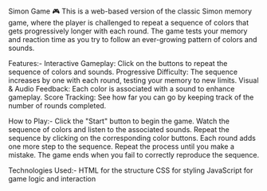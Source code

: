 Simon Game 🎮
This is a web-based version of the classic Simon memory game, where the player is challenged to repeat a sequence of colors that gets progressively longer with each round. The game tests your memory and reaction time as you try to follow an ever-growing pattern of colors and sounds.

Features:-
 Interactive Gameplay: Click on the buttons to repeat the sequence of colors and sounds.
 Progressive Difficulty: The sequence increases by one with each round, testing your memory to new limits.
 Visual & Audio Feedback: Each color is associated with a sound to enhance gameplay.
 Score Tracking: See how far you can go by keeping track of the number of rounds completed.

How to Play:-
 Click the "Start" button to begin the game.
 Watch the sequence of colors and listen to the associated sounds.
 Repeat the sequence by clicking on the corresponding color buttons.
 Each round adds one more step to the sequence. Repeat the process until you make a mistake.
 The game ends when you fail to correctly reproduce the sequence.

Technologies Used:-
 HTML for the structure
 CSS for styling
 JavaScript for game logic and interaction
